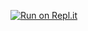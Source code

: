 [![Run on Repl.it](https://repl.it/badge/github/IsabelMc17/LaboratorioTC1030)](https://repl.it/github/IsabelMc17/LaboratorioTC1030)
